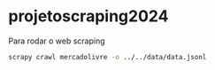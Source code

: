 # projetoscraping2024


Para rodar o web scraping

```bash
scrapy crawl mercadolivre -o ../../data/data.jsonl
```